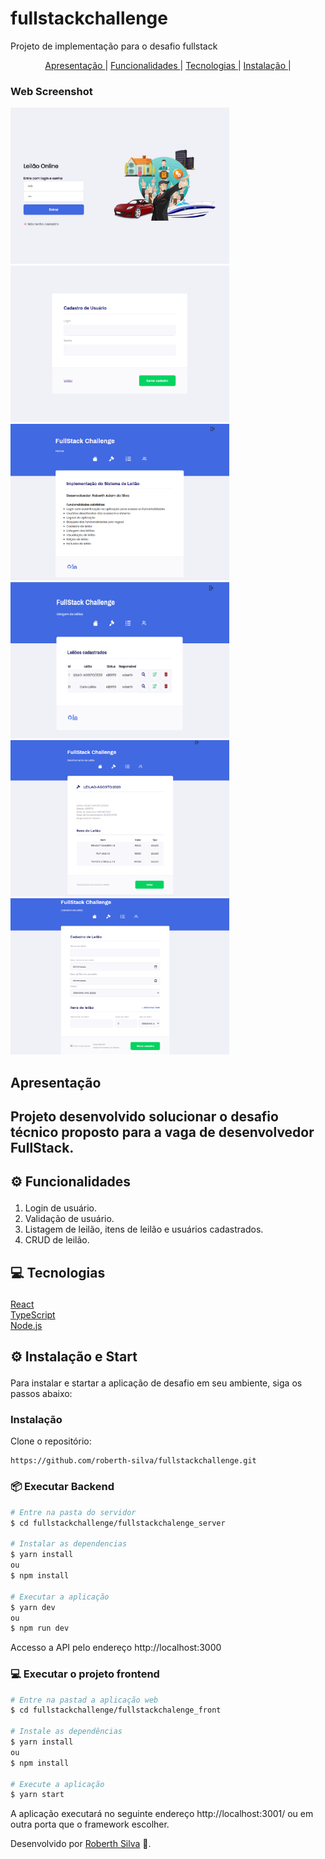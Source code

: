 # fullstackchallenge
Projeto de implementação para o desafio fullstack

<div align='center'>
<a href='#apresentacao'>Apresentação </a>|
<a href='#funcionalidades'>Funcionalidades </a>|
<a href='#tecnologias'>Tecnologias </a>|
<a href='#instalacao'>Instalação </a>|
</div>

### Web Screenshot
<div>
   <img src="https://github.com/roberth-silva/fullstackchallenge/blob/master/appleilao1.PNG" width="350px" height="250px">
   <img src="https://github.com/roberth-silva/fullstackchallenge/blob/master/appleilao6.PNG" width="350px" height="250px">
   <img src="https://github.com/roberth-silva/fullstackchallenge/blob/master/appleilao2.PNG" width="350px" height="250px">
   <img src="https://github.com/roberth-silva/fullstackchallenge/blob/master/appleilao3.PNG" width="350px" height="250px">
   <img src="https://github.com/roberth-silva/fullstackchallenge/blob/master/appleilao4.PNG" width="350px" height="250px">
   <img src="https://github.com/roberth-silva/fullstackchallenge/blob/master/appleilao5.PNG" width="350px" height="250px">
   
</div>

## <p id='apresentacao'>Apresentação</p>
Projeto desenvolvido solucionar o desafio técnico proposto para a vaga de desenvolvedor FullStack.
---

## <p id='funcionalidades'> ⚙ Funcionalidades </p>
1. Login de usuário.
2. Validação de usuário.
3. Listagem de leilão, itens de leilão e usuários cadastrados.
4. CRUD de leilão.

## <p id='tecnologias'>💻 Tecnologias </p>

<a href='https://pt-br.reactjs.org/'>React</a>
<br/>
<a href='https://www.typescriptlang.org/'>TypeScript</a>
<br/>
<a href='https://nodejs.org/en/download/'>Node.js</a>
<br/>

## <p id='instalacao'> ⚙ Instalação e Start </p>
Para instalar e startar a aplicação de desafio em seu ambiente, siga os passos abaixo:

### Instalação

Clone o repositório:
```
https://github.com/roberth-silva/fullstackchallenge.git
```

### 📦 Executar Backend

```bash
# Entre na pasta do servidor
$ cd fullstackchallenge/fullstackchalenge_server

# Instalar as dependencias
$ yarn install
ou
$ npm install

# Executar a aplicação
$ yarn dev
ou
$ npm run dev
```
Accesso a API pelo endereço http://localhost:3000

### 💻 Executar o projeto frontend

```bash
# Entre na pastad a aplicação web
$ cd fullstackchallenge/fullstackchalenge_front

# Instale as dependências
$ yarn install
ou
$ npm install

# Execute a aplicação
$ yarn start
```
A aplicação executará no seguinte endereço http://localhost:3001/ ou em outra porta que o framework escolher.


Desenvolvido por [Roberth Silva](https://github.com/roberth-silva) 🚀.
